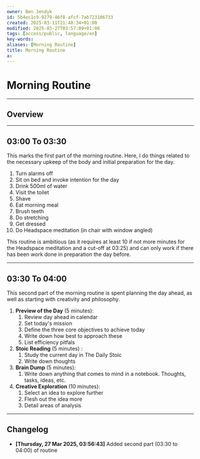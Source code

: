 ```yaml
---
owner: Ben Jendyk
id: 5b4ec1c9-9279-46f8-afcf-7ab723186733
created: 2025-03-11T21:48:34+01:00
modified: 2025-03-27T03:57:09+01:00
tags: [access/public, language/en]
key-words: 
aliases: [Morning Routine]
title: Morning Routine
a:
---
```


# Morning Routine

---

## Overview

---

## 03:00 To 03:30

This marks the first part of the morning routine. Here, I do things related to the necessary upkeep of the body and initial preparation for the day.

1. Turn alarms off
2. Sit on bed and invoke intention for the day
3. Drink 500ml of water
4. Visit the toilet
5. Shave
6. Eat morning meal
7. Brush teeth
8. Do stretching
9. Get dressed
10. Do Headspace meditation (in chair with window angled)

This routine is ambitious (as it requires at least 10 if not more minutes for the Headspace meditation and a cut-off at 03:25) and can only work if there has been work done in preparation the day before.

---

## 03:30 To 04:00

This second part of the morning routine is spent planning the day ahead, as well as starting with creativity and philosophy.

1. **Preview of the Day** (5 minutes):
	1. Review day ahead in calendar
	2. Set today's mission
	3. Define the three core objectives to achieve today
	4. Write down how best to approach these
	5. List efficiency pitfals
2. **Stoic Reading** (5 minutes) :
	1. Study the current day in The Daily Stoic
	2. Write down thoughts
3. **Brain Dump** (5 minutes):
	1. Write down anything that comes to mind in a notebook. Thoughts, tasks, ideas, etc.
4. **Creative Exploration** (10 minutes):
	1. Select an idea to explore further
	2. Flesh out the idea more
	3. Detail areas of analysis

---

## Changelog

- **[Thursday, 27 Mar 2025, 03:56:43]** Added second part (03:30 to 04:00) of routine
